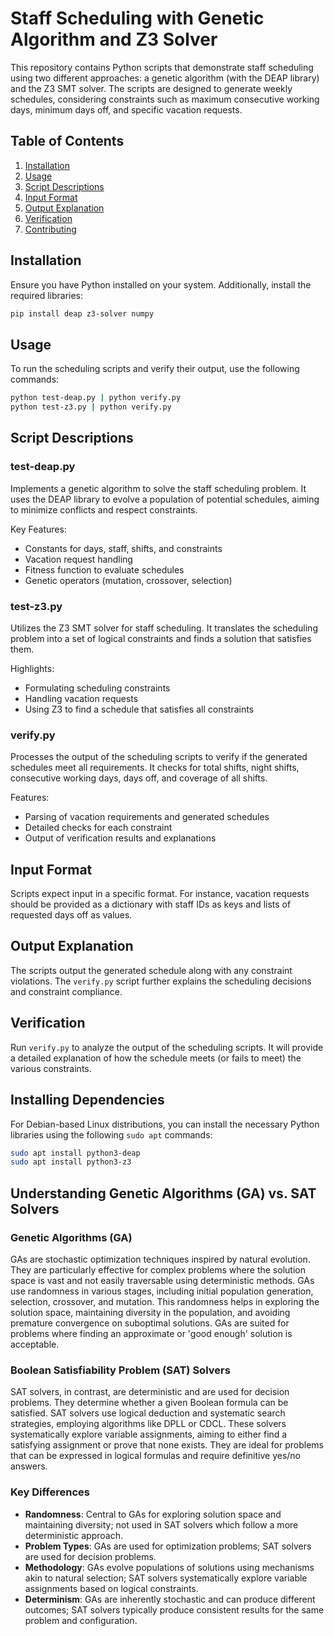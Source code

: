 # Staff Scheduling with Genetic Algorithm and Z3 Solver

This repository contains Python scripts that demonstrate staff scheduling using two different approaches: a genetic algorithm (with the DEAP library) and the Z3 SMT solver. The scripts are designed to generate weekly schedules, considering constraints such as maximum consecutive working days, minimum days off, and specific vacation requests.

## Table of Contents

1. [Installation](#installation)
2. [Usage](#usage)
3. [Script Descriptions](#script-descriptions)
4. [Input Format](#input-format)
5. [Output Explanation](#output-explanation)
6. [Verification](#verification)
7. [Contributing](#contributing)

## Installation

Ensure you have Python installed on your system. Additionally, install the required libraries:

```bash
pip install deap z3-solver numpy
```

## Usage

To run the scheduling scripts and verify their output, use the following commands:

```bash
python test-deap.py | python verify.py
python test-z3.py | python verify.py
```

## Script Descriptions

### test-deap.py

Implements a genetic algorithm to solve the staff scheduling problem. It uses the DEAP library to evolve a population of potential schedules, aiming to minimize conflicts and respect constraints.

Key Features:
- Constants for days, staff, shifts, and constraints
- Vacation request handling
- Fitness function to evaluate schedules
- Genetic operators (mutation, crossover, selection)

### test-z3.py

Utilizes the Z3 SMT solver for staff scheduling. It translates the scheduling problem into a set of logical constraints and finds a solution that satisfies them.

Highlights:
- Formulating scheduling constraints
- Handling vacation requests
- Using Z3 to find a schedule that satisfies all constraints

### verify.py

Processes the output of the scheduling scripts to verify if the generated schedules meet all requirements. It checks for total shifts, night shifts, consecutive working days, days off, and coverage of all shifts.

Features:
- Parsing of vacation requirements and generated schedules
- Detailed checks for each constraint
- Output of verification results and explanations

## Input Format

Scripts expect input in a specific format. For instance, vacation requests should be provided as a dictionary with staff IDs as keys and lists of requested days off as values.

## Output Explanation

The scripts output the generated schedule along with any constraint violations. The `verify.py` script further explains the scheduling decisions and constraint compliance.

## Verification

Run `verify.py` to analyze the output of the scheduling scripts. It will provide a detailed explanation of how the schedule meets (or fails to meet) the various constraints.

## Installing Dependencies

For Debian-based Linux distributions, you can install the necessary Python libraries using the following `sudo apt` commands:

```bash
sudo apt install python3-deap
sudo apt install python3-z3
```
## Understanding Genetic Algorithms (GA) vs. SAT Solvers

### Genetic Algorithms (GA)

GAs are stochastic optimization techniques inspired by natural evolution. They are particularly effective for complex problems where the solution space is vast and not easily traversable using deterministic methods. GAs use randomness in various stages, including initial population generation, selection, crossover, and mutation. This randomness helps in exploring the solution space, maintaining diversity in the population, and avoiding premature convergence on suboptimal solutions. GAs are suited for problems where finding an approximate or 'good enough' solution is acceptable.

### Boolean Satisfiability Problem (SAT) Solvers

SAT solvers, in contrast, are deterministic and are used for decision problems. They determine whether a given Boolean formula can be satisfied. SAT solvers use logical deduction and systematic search strategies, employing algorithms like DPLL or CDCL. These solvers systematically explore variable assignments, aiming to either find a satisfying assignment or prove that none exists. They are ideal for problems that can be expressed in logical formulas and require definitive yes/no answers.

### Key Differences

- **Randomness**: Central to GAs for exploring solution space and maintaining diversity; not used in SAT solvers which follow a more deterministic approach.
- **Problem Types**: GAs are used for optimization problems; SAT solvers are used for decision problems.
- **Methodology**: GAs evolve populations of solutions using mechanisms akin to natural selection; SAT solvers systematically explore variable assignments based on logical constraints.
- **Determinism**: GAs are inherently stochastic and can produce different outcomes; SAT solvers typically produce consistent results for the same problem and configuration.

